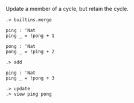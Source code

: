 Update a member of a cycle, but retain the cycle.

```ucm:hide
.> builtins.merge
```

```unison
ping : 'Nat
ping _ = !pong + 1

pong : 'Nat
pong _ = !ping + 2
```

```ucm
.> add
```

```unison
ping : 'Nat
ping _ = !pong + 3
```

```ucm
.> update
.> view ping pong
```
